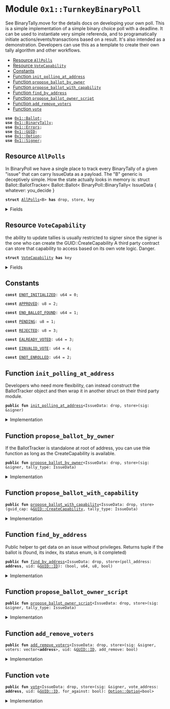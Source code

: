 
<a name="0x1_TurnkeyBinaryPoll"></a>

# Module `0x1::TurnkeyBinaryPoll`

See BinaryTally.move for the details docs on developing your own poll.
This is a simple implementation of a simple binary choice poll with a deadline.
It can be used to instantiate very simple referenda, and to programatically initiate actions/events/transactions based on a result.
It's also intended as a demonstration. Developers can use this as a template to create their own tally algorithm and other workflows.


-  [Resource `AllPolls`](#0x1_TurnkeyBinaryPoll_AllPolls)
-  [Resource `VoteCapability`](#0x1_TurnkeyBinaryPoll_VoteCapability)
-  [Constants](#@Constants_0)
-  [Function `init_polling_at_address`](#0x1_TurnkeyBinaryPoll_init_polling_at_address)
-  [Function `propose_ballot_by_owner`](#0x1_TurnkeyBinaryPoll_propose_ballot_by_owner)
-  [Function `propose_ballot_with_capability`](#0x1_TurnkeyBinaryPoll_propose_ballot_with_capability)
-  [Function `find_by_address`](#0x1_TurnkeyBinaryPoll_find_by_address)
-  [Function `propose_ballot_owner_script`](#0x1_TurnkeyBinaryPoll_propose_ballot_owner_script)
-  [Function `add_remove_voters`](#0x1_TurnkeyBinaryPoll_add_remove_voters)
-  [Function `vote`](#0x1_TurnkeyBinaryPoll_vote)


<pre><code><b>use</b> <a href="Ballot.md#0x1_Ballot">0x1::Ballot</a>;
<b>use</b> <a href="BinaryTally.md#0x1_BinaryTally">0x1::BinaryTally</a>;
<b>use</b> <a href="../../../../../../../DPN/releases/artifacts/current/build/MoveStdlib/docs/Errors.md#0x1_Errors">0x1::Errors</a>;
<b>use</b> <a href="../../../../../../../DPN/releases/artifacts/current/build/MoveStdlib/docs/GUID.md#0x1_GUID">0x1::GUID</a>;
<b>use</b> <a href="../../../../../../../DPN/releases/artifacts/current/build/MoveStdlib/docs/Option.md#0x1_Option">0x1::Option</a>;
<b>use</b> <a href="../../../../../../../DPN/releases/artifacts/current/build/MoveStdlib/docs/Signer.md#0x1_Signer">0x1::Signer</a>;
</code></pre>



<a name="0x1_TurnkeyBinaryPoll_AllPolls"></a>

## Resource `AllPolls`

In BinaryPoll we have a single place to track every BinaryTally of a given "issue" that can carry IssueData as a payload.
The "B" generic is deceptively simple. How the state actually looks in memory is:
struct Ballot::BallotTracker<
Ballot::Ballot<
BinaryPoll::BinaryTally<
IssueData { whatever: you_decide }


<pre><code><b>struct</b> <a href="TurnkeyBinaryPoll.md#0x1_TurnkeyBinaryPoll_AllPolls">AllPolls</a>&lt;B&gt; <b>has</b> drop, store, key
</code></pre>



<details>
<summary>Fields</summary>


<dl>
<dt>
<code>tracker: <a href="Ballot.md#0x1_Ballot_BallotTracker">Ballot::BallotTracker</a>&lt;B&gt;</code>
</dt>
<dd>

</dd>
</dl>


</details>

<a name="0x1_TurnkeyBinaryPoll_VoteCapability"></a>

## Resource `VoteCapability`

the ability to update tallies is usually restricted to signer
since the signer is the one who can create the GUID::CreateCapability
A third party contract can store that capability to access based on its own vote logic. Danger.


<pre><code><b>struct</b> <a href="TurnkeyBinaryPoll.md#0x1_TurnkeyBinaryPoll_VoteCapability">VoteCapability</a> <b>has</b> key
</code></pre>



<details>
<summary>Fields</summary>


<dl>
<dt>
<code>guid_cap: <a href="../../../../../../../DPN/releases/artifacts/current/build/MoveStdlib/docs/GUID.md#0x1_GUID_CreateCapability">GUID::CreateCapability</a></code>
</dt>
<dd>

</dd>
</dl>


</details>

<a name="@Constants_0"></a>

## Constants


<a name="0x1_TurnkeyBinaryPoll_ENOT_INITIALIZED"></a>



<pre><code><b>const</b> <a href="TurnkeyBinaryPoll.md#0x1_TurnkeyBinaryPoll_ENOT_INITIALIZED">ENOT_INITIALIZED</a>: u64 = 0;
</code></pre>



<a name="0x1_TurnkeyBinaryPoll_APPROVED"></a>



<pre><code><b>const</b> <a href="TurnkeyBinaryPoll.md#0x1_TurnkeyBinaryPoll_APPROVED">APPROVED</a>: u8 = 2;
</code></pre>



<a name="0x1_TurnkeyBinaryPoll_ENO_BALLOT_FOUND"></a>



<pre><code><b>const</b> <a href="TurnkeyBinaryPoll.md#0x1_TurnkeyBinaryPoll_ENO_BALLOT_FOUND">ENO_BALLOT_FOUND</a>: u64 = 1;
</code></pre>



<a name="0x1_TurnkeyBinaryPoll_PENDING"></a>



<pre><code><b>const</b> <a href="TurnkeyBinaryPoll.md#0x1_TurnkeyBinaryPoll_PENDING">PENDING</a>: u8 = 1;
</code></pre>



<a name="0x1_TurnkeyBinaryPoll_REJECTED"></a>



<pre><code><b>const</b> <a href="TurnkeyBinaryPoll.md#0x1_TurnkeyBinaryPoll_REJECTED">REJECTED</a>: u8 = 3;
</code></pre>



<a name="0x1_TurnkeyBinaryPoll_EALREADY_VOTED"></a>



<pre><code><b>const</b> <a href="TurnkeyBinaryPoll.md#0x1_TurnkeyBinaryPoll_EALREADY_VOTED">EALREADY_VOTED</a>: u64 = 3;
</code></pre>



<a name="0x1_TurnkeyBinaryPoll_EINVALID_VOTE"></a>



<pre><code><b>const</b> <a href="TurnkeyBinaryPoll.md#0x1_TurnkeyBinaryPoll_EINVALID_VOTE">EINVALID_VOTE</a>: u64 = 4;
</code></pre>



<a name="0x1_TurnkeyBinaryPoll_ENOT_ENROLLED"></a>



<pre><code><b>const</b> <a href="TurnkeyBinaryPoll.md#0x1_TurnkeyBinaryPoll_ENOT_ENROLLED">ENOT_ENROLLED</a>: u64 = 2;
</code></pre>



<a name="0x1_TurnkeyBinaryPoll_init_polling_at_address"></a>

## Function `init_polling_at_address`

Developers who need more flexibility, can instead construct the BallotTracker object and then wrap it in another struct on their third party module.


<pre><code><b>public</b> <b>fun</b> <a href="TurnkeyBinaryPoll.md#0x1_TurnkeyBinaryPoll_init_polling_at_address">init_polling_at_address</a>&lt;IssueData: drop, store&gt;(sig: &signer)
</code></pre>



<details>
<summary>Implementation</summary>


<pre><code><b>public</b> <b>fun</b> <a href="TurnkeyBinaryPoll.md#0x1_TurnkeyBinaryPoll_init_polling_at_address">init_polling_at_address</a>&lt;IssueData: drop + store&gt;(
  sig: &signer,
) {
  <b>move_to</b>&lt;<a href="TurnkeyBinaryPoll.md#0x1_TurnkeyBinaryPoll_AllPolls">AllPolls</a>&lt;IssueData&gt;&gt;(sig, <a href="TurnkeyBinaryPoll.md#0x1_TurnkeyBinaryPoll_AllPolls">AllPolls</a> {
    tracker: <a href="Ballot.md#0x1_Ballot_new_tracker">Ballot::new_tracker</a>&lt;IssueData&gt;(),
  });

  // store the capability in the account so the functions below can mutate the ballot and ballot box (by sharing the token/capability needed <b>to</b> create GUIDs)
  // If the developer wants <b>to</b> allow other access control <b>to</b> the Create Capability, they can do so by storing the capability in a different <b>module</b> (i.e. the third party <b>module</b> calling this function)
  <b>let</b> guid_cap = <a href="../../../../../../../DPN/releases/artifacts/current/build/MoveStdlib/docs/GUID.md#0x1_GUID_gen_create_capability">GUID::gen_create_capability</a>(sig);
  <b>move_to</b>(sig, <a href="TurnkeyBinaryPoll.md#0x1_TurnkeyBinaryPoll_VoteCapability">VoteCapability</a> { guid_cap });
}
</code></pre>



</details>

<a name="0x1_TurnkeyBinaryPoll_propose_ballot_by_owner"></a>

## Function `propose_ballot_by_owner`

If the BallotTracker is standalone at root of address, you can use thie function as long as the CreateCapability is available.


<pre><code><b>public</b> <b>fun</b> <a href="TurnkeyBinaryPoll.md#0x1_TurnkeyBinaryPoll_propose_ballot_by_owner">propose_ballot_by_owner</a>&lt;IssueData: drop, store&gt;(sig: &signer, tally_type: IssueData)
</code></pre>



<details>
<summary>Implementation</summary>


<pre><code><b>public</b> <b>fun</b> <a href="TurnkeyBinaryPoll.md#0x1_TurnkeyBinaryPoll_propose_ballot_by_owner">propose_ballot_by_owner</a>&lt;IssueData: drop + store&gt;(
  sig: &signer,
  tally_type: IssueData,
) <b>acquires</b> <a href="TurnkeyBinaryPoll.md#0x1_TurnkeyBinaryPoll_AllPolls">AllPolls</a>, <a href="TurnkeyBinaryPoll.md#0x1_TurnkeyBinaryPoll_VoteCapability">VoteCapability</a> {
  <b>assert</b>!(<b>exists</b>&lt;<a href="TurnkeyBinaryPoll.md#0x1_TurnkeyBinaryPoll_AllPolls">AllPolls</a>&lt;IssueData&gt;&gt;(<a href="../../../../../../../DPN/releases/artifacts/current/build/MoveStdlib/docs/Signer.md#0x1_Signer_address_of">Signer::address_of</a>(sig)), <a href="../../../../../../../DPN/releases/artifacts/current/build/MoveStdlib/docs/Errors.md#0x1_Errors_invalid_state">Errors::invalid_state</a>(<a href="TurnkeyBinaryPoll.md#0x1_TurnkeyBinaryPoll_ENOT_INITIALIZED">ENOT_INITIALIZED</a>));
  <b>let</b> guid_cap = &<b>borrow_global</b>&lt;<a href="TurnkeyBinaryPoll.md#0x1_TurnkeyBinaryPoll_VoteCapability">VoteCapability</a>&gt;(<a href="../../../../../../../DPN/releases/artifacts/current/build/MoveStdlib/docs/Signer.md#0x1_Signer_address_of">Signer::address_of</a>(sig)).guid_cap;
  <a href="TurnkeyBinaryPoll.md#0x1_TurnkeyBinaryPoll_propose_ballot_with_capability">propose_ballot_with_capability</a>&lt;IssueData&gt;(guid_cap, tally_type);
}
</code></pre>



</details>

<a name="0x1_TurnkeyBinaryPoll_propose_ballot_with_capability"></a>

## Function `propose_ballot_with_capability`



<pre><code><b>public</b> <b>fun</b> <a href="TurnkeyBinaryPoll.md#0x1_TurnkeyBinaryPoll_propose_ballot_with_capability">propose_ballot_with_capability</a>&lt;IssueData: drop, store&gt;(guid_cap: &<a href="../../../../../../../DPN/releases/artifacts/current/build/MoveStdlib/docs/GUID.md#0x1_GUID_CreateCapability">GUID::CreateCapability</a>, tally_type: IssueData)
</code></pre>



<details>
<summary>Implementation</summary>


<pre><code><b>public</b> <b>fun</b> <a href="TurnkeyBinaryPoll.md#0x1_TurnkeyBinaryPoll_propose_ballot_with_capability">propose_ballot_with_capability</a>&lt;IssueData: drop + store&gt;(
 guid_cap: &<a href="../../../../../../../DPN/releases/artifacts/current/build/MoveStdlib/docs/GUID.md#0x1_GUID_CreateCapability">GUID::CreateCapability</a>,
 tally_type: IssueData,
) <b>acquires</b> <a href="TurnkeyBinaryPoll.md#0x1_TurnkeyBinaryPoll_AllPolls">AllPolls</a> {
 <b>let</b> addr = <a href="../../../../../../../DPN/releases/artifacts/current/build/MoveStdlib/docs/GUID.md#0x1_GUID_get_capability_address">GUID::get_capability_address</a>(guid_cap);
 <b>let</b> state = <b>borrow_global_mut</b>&lt;<a href="TurnkeyBinaryPoll.md#0x1_TurnkeyBinaryPoll_AllPolls">AllPolls</a>&lt;IssueData&gt;&gt;(addr);
 <a href="Ballot.md#0x1_Ballot_propose_ballot">Ballot::propose_ballot</a>(&<b>mut</b> state.tracker, guid_cap, tally_type);
}
</code></pre>



</details>

<a name="0x1_TurnkeyBinaryPoll_find_by_address"></a>

## Function `find_by_address`

Public helper to get data on an issue without privileges. Returns tuple if the ballot is (found, its index, its status enum, is it completed)


<pre><code><b>public</b> <b>fun</b> <a href="TurnkeyBinaryPoll.md#0x1_TurnkeyBinaryPoll_find_by_address">find_by_address</a>&lt;IssueData: drop, store&gt;(poll_address: <b>address</b>, uid: &<a href="../../../../../../../DPN/releases/artifacts/current/build/MoveStdlib/docs/GUID.md#0x1_GUID_ID">GUID::ID</a>): (bool, u64, u8, bool)
</code></pre>



<details>
<summary>Implementation</summary>


<pre><code><b>public</b> <b>fun</b> <a href="TurnkeyBinaryPoll.md#0x1_TurnkeyBinaryPoll_find_by_address">find_by_address</a>&lt;IssueData: drop + store&gt;(poll_address: <b>address</b>, uid: &<a href="../../../../../../../DPN/releases/artifacts/current/build/MoveStdlib/docs/GUID.md#0x1_GUID_ID">GUID::ID</a>): (bool, u64, u8, bool) <b>acquires</b> <a href="TurnkeyBinaryPoll.md#0x1_TurnkeyBinaryPoll_AllPolls">AllPolls</a> {
  <b>let</b> state = <b>borrow_global</b>&lt;<a href="TurnkeyBinaryPoll.md#0x1_TurnkeyBinaryPoll_AllPolls">AllPolls</a>&lt;IssueData&gt;&gt;(poll_address);
  <a href="Ballot.md#0x1_Ballot_find_anywhere">Ballot::find_anywhere</a>(&state.tracker, uid)
}
</code></pre>



</details>

<a name="0x1_TurnkeyBinaryPoll_propose_ballot_owner_script"></a>

## Function `propose_ballot_owner_script`



<pre><code><b>public</b> <b>fun</b> <a href="TurnkeyBinaryPoll.md#0x1_TurnkeyBinaryPoll_propose_ballot_owner_script">propose_ballot_owner_script</a>&lt;IssueData: drop, store&gt;(sig: &signer, tally_type: IssueData)
</code></pre>



<details>
<summary>Implementation</summary>


<pre><code><b>public</b> <b>fun</b> <a href="TurnkeyBinaryPoll.md#0x1_TurnkeyBinaryPoll_propose_ballot_owner_script">propose_ballot_owner_script</a>&lt;IssueData: drop + store&gt;(
  sig: &signer,
  tally_type: IssueData,
) <b>acquires</b> <a href="TurnkeyBinaryPoll.md#0x1_TurnkeyBinaryPoll_AllPolls">AllPolls</a>, <a href="TurnkeyBinaryPoll.md#0x1_TurnkeyBinaryPoll_VoteCapability">VoteCapability</a>{
  <a href="TurnkeyBinaryPoll.md#0x1_TurnkeyBinaryPoll_propose_ballot_by_owner">propose_ballot_by_owner</a>&lt;IssueData&gt;(sig, tally_type);
}
</code></pre>



</details>

<a name="0x1_TurnkeyBinaryPoll_add_remove_voters"></a>

## Function `add_remove_voters`



<pre><code><b>public</b> <b>fun</b> <a href="TurnkeyBinaryPoll.md#0x1_TurnkeyBinaryPoll_add_remove_voters">add_remove_voters</a>&lt;IssueData: drop, store&gt;(sig: &signer, voters: vector&lt;<b>address</b>&gt;, uid: &<a href="../../../../../../../DPN/releases/artifacts/current/build/MoveStdlib/docs/GUID.md#0x1_GUID_ID">GUID::ID</a>, add_remove: bool)
</code></pre>



<details>
<summary>Implementation</summary>


<pre><code><b>public</b> <b>fun</b> <a href="TurnkeyBinaryPoll.md#0x1_TurnkeyBinaryPoll_add_remove_voters">add_remove_voters</a>&lt;IssueData: drop + store&gt;(
  sig: &signer,
  voters: vector&lt;<b>address</b>&gt;,
  uid: &<a href="../../../../../../../DPN/releases/artifacts/current/build/MoveStdlib/docs/GUID.md#0x1_GUID_ID">GUID::ID</a>,
  add_remove: bool,
) <b>acquires</b> <a href="TurnkeyBinaryPoll.md#0x1_TurnkeyBinaryPoll_AllPolls">AllPolls</a> {
  <b>let</b> addr = <a href="../../../../../../../DPN/releases/artifacts/current/build/MoveStdlib/docs/Signer.md#0x1_Signer_address_of">Signer::address_of</a>(sig);
  <b>let</b> state = <b>borrow_global_mut</b>&lt;<a href="TurnkeyBinaryPoll.md#0x1_TurnkeyBinaryPoll_AllPolls">AllPolls</a>&lt;<a href="BinaryTally.md#0x1_BinaryTally">BinaryTally</a>&lt;IssueData&gt;&gt;&gt;(addr);
  <a href="BinaryTally.md#0x1_BinaryTally_update_enrollment">BinaryTally::update_enrollment</a>&lt;IssueData&gt;(&<b>mut</b> state.tracker, uid, voters, add_remove);
}
</code></pre>



</details>

<a name="0x1_TurnkeyBinaryPoll_vote"></a>

## Function `vote`



<pre><code><b>public</b> <b>fun</b> <a href="TurnkeyBinaryPoll.md#0x1_TurnkeyBinaryPoll_vote">vote</a>&lt;IssueData: drop, store&gt;(sig: &signer, vote_address: <b>address</b>, uid: &<a href="../../../../../../../DPN/releases/artifacts/current/build/MoveStdlib/docs/GUID.md#0x1_GUID_ID">GUID::ID</a>, for_against: bool): <a href="../../../../../../../DPN/releases/artifacts/current/build/MoveStdlib/docs/Option.md#0x1_Option_Option">Option::Option</a>&lt;bool&gt;
</code></pre>



<details>
<summary>Implementation</summary>


<pre><code><b>public</b> <b>fun</b> <a href="TurnkeyBinaryPoll.md#0x1_TurnkeyBinaryPoll_vote">vote</a>&lt;IssueData: drop + store&gt;(
  sig: &signer,
  vote_address: <b>address</b>,
  uid: &<a href="../../../../../../../DPN/releases/artifacts/current/build/MoveStdlib/docs/GUID.md#0x1_GUID_ID">GUID::ID</a>,
  for_against: bool,
): <a href="../../../../../../../DPN/releases/artifacts/current/build/MoveStdlib/docs/Option.md#0x1_Option">Option</a>&lt;bool&gt;  <b>acquires</b> <a href="TurnkeyBinaryPoll.md#0x1_TurnkeyBinaryPoll_AllPolls">AllPolls</a> { //returns some() <b>if</b> the vote was completed, and <b>true</b>/<b>false</b> <b>if</b> it passed.
  <b>let</b> state = <b>borrow_global_mut</b>&lt;<a href="TurnkeyBinaryPoll.md#0x1_TurnkeyBinaryPoll_AllPolls">AllPolls</a>&lt;<a href="BinaryTally.md#0x1_BinaryTally">BinaryTally</a>&lt;IssueData&gt;&gt;&gt;(vote_address);
  <a href="BinaryTally.md#0x1_BinaryTally_vote">BinaryTally::vote</a>&lt;IssueData&gt;(sig, &<b>mut</b> state.tracker, uid, for_against)
}
</code></pre>



</details>
